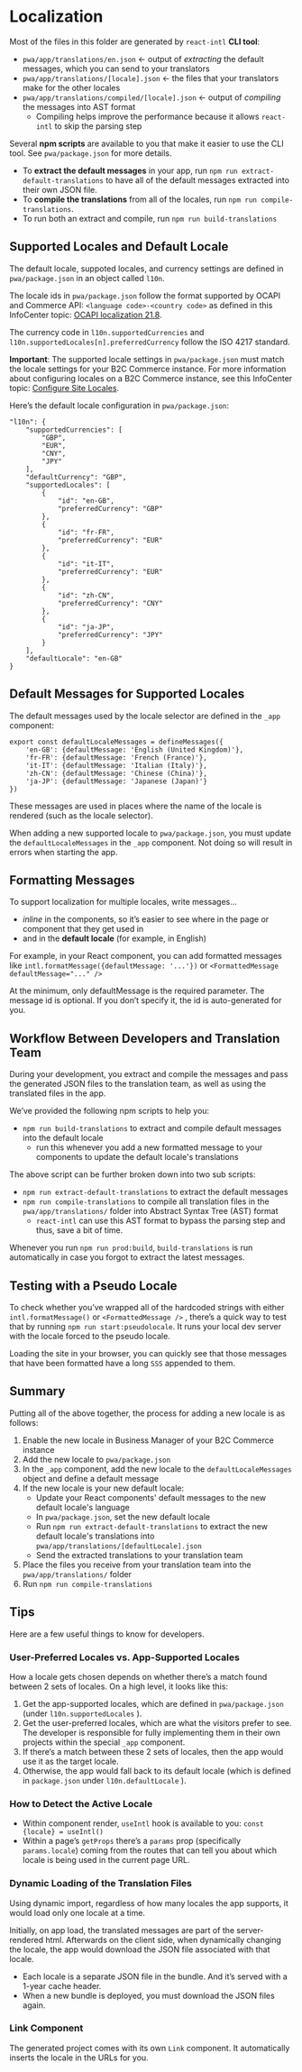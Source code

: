 # Localization

Most of the files in this folder are generated by `react-intl` **CLI tool**:

-   `pwa/app/translations/en.json` <- output of _extracting_ the default messages, which you can send to your translators
-   `pwa/app/translations/[locale].json` <- the files that your translators make for the other locales
-   `pwa/app/translations/compiled/[locale].json` <- output of _compiling_ the messages into AST format
    -   Compiling helps improve the performance because it allows `react-intl` to skip the parsing step

Several **npm scripts** are available to you that make it easier to use the CLI tool. See `pwa/package.json` for more details.

-   To **extract the default messages** in your app, run `npm run extract-default-translations` to have all of the default messages extracted into their own JSON file.
-   To **compile the translations** from all of the locales, run `npm run compile-translations`.
-   To run both an extract and compile, run `npm run build-translations`

## Supported Locales and Default Locale

The default locale, suppoted locales, and currency settings are defined in `pwa/package.json` in an object called `l10n`.

The locale ids in `pwa/package.json` follow the format supported by OCAPI and Commerce API: `<language code>-<country code>` as defined in this InfoCenter topic: [OCAPI localization 21.8](https://documentation.b2c.commercecloud.salesforce.com/DOC1/topic/com.demandware.dochelp/OCAPI/current/usage/Localization.html).

The currency code in `l10n.supportedCurrencies` and `l10n.supportedLocales[n].preferredCurrency` follow the ISO 4217 standard.

**Important**: The supported locale settings in `pwa/package.json` must match the locale settings for your B2C Commerce instance. For more information about configuring locales on a B2C Commerce instance, see this InfoCenter topic: [Configure Site Locales](https://documentation.b2c.commercecloud.salesforce.com/DOC2/topic/com.demandware.dochelp/content/b2c_commerce/topics/admin/b2c_configuring_site_locales.html).

Here’s the default locale configuration in `pwa/package.json`:

```
"l10n": {
    "supportedCurrencies": [
        "GBP",
        "EUR",
        "CNY",
        "JPY"
    ],
    "defaultCurrency": "GBP",
    "supportedLocales": [
        {
            "id": "en-GB",
            "preferredCurrency": "GBP"
        },
        {
            "id": "fr-FR",
            "preferredCurrency": "EUR"
        },
        {
            "id": "it-IT",
            "preferredCurrency": "EUR"
        },
        {
            "id": "zh-CN",
            "preferredCurrency": "CNY"
        },
        {
            "id": "ja-JP",
            "preferredCurrency": "JPY"
        }
    ],
    "defaultLocale": "en-GB"
}
```

## Default Messages for Supported Locales

The default messages used by the locale selector are defined in the `_app` component:

```
export const defaultLocaleMessages = defineMessages({
    'en-GB': {defaultMessage: 'English (United Kingdom)'},
    'fr-FR': {defaultMessage: 'French (France)'},
    'it-IT': {defaultMessage: 'Italian (Italy)'},
    'zh-CN': {defaultMessage: 'Chinese (China)'},
    'ja-JP': {defaultMessage: 'Japanese (Japan)'}
})
```

These messages are used in places where the name of the locale is rendered (such as the locale selector).

When adding a new supported locale to `pwa/package.json`, you must update the `defaultLocaleMessages` in the `_app` component. Not doing so will result in errors when starting the app.

## Formatting Messages

To support localization for multiple locales, write messages...

-   _inline_ in the components, so it’s easier to see where in the page or component that they get used in
-   and in the **default locale** (for example, in English)

For example, in your React component, you can add formatted messages like `intl.formatMessage({defaultMessage: '...'})` or `<FormattedMessage defaultMessage="..." />`

At the minimum, only defaultMessage is the required parameter. The message id is optional. If you don’t specify it, the id is auto-generated for you.

## Workflow Between Developers and Translation Team

During your development, you extract and compile the messages and pass the generated JSON files to the translation team, as well as using the translated files in the app.

We’ve provided the following npm scripts to help you:

-   `npm run build-translations` to extract and compile default messages into the default locale
    -   run this whenever you add a new formatted message to your components to update the default locale's translations

The above script can be further broken down into two sub scripts:

-   `npm run extract-default-translations` to extract the default messages
-   `npm run compile-translations` to compile all translation files in the `pwa/app/translations/` folder into Abstract Syntax Tree (AST) format
    -   `react-intl` can use this AST format to bypass the parsing step and thus, save a bit of time.

Whenever you run `npm run prod:build`, `build-translations` is run automatically in case you forgot to extract the latest messages.

## Testing with a Pseudo Locale

To check whether you’ve wrapped all of the hardcoded strings with either `intl.formatMessage()` or `<FormattedMessage />` , there’s a quick way to test that by running `npm run start:pseudolocale`. It runs your local dev server with the locale forced to the pseudo locale.

Loading the site in your browser, you can quickly see that those messages that have been formatted have a long `SSS` appended to them.

## Summary

Putting all of the above together, the process for adding a new locale is as follows:

1. Enable the new locale in Business Manager of your B2C Commerce instance
2. Add the new locale to `pwa/package.json`
3. In the `_app` component, add the new locale to the `defaultLocaleMessages` object and define a default message
4. If the new locale is your new default locale:
    - Update your React components' default messages to the new default locale's language
    - In `pwa/package.json`, set the new default locale
    - Run `npm run extract-default-translations` to extract the new default locale's translations into `pwa/app/translations/[defaultLocale].json`
    - Send the extracted translations to your translation team
5. Place the files you receive from your translation team into the `pwa/app/translations/` folder
6. Run `npm run compile-translations`

## Tips

Here are a few useful things to know for developers.

### User-Preferred Locales vs. App-Supported Locales

How a locale gets chosen depends on whether there’s a match found between 2 sets of locales. On a high level, it looks like this:

1. Get the app-supported locales, which are defined in `pwa/package.json` (under `l10n.supportedLocales` ).
2. Get the user-preferred locales, which are what the visitors prefer to see. The developer is responsible for fully implementing them in their own projects within the special `_app` component.
3. If there’s a match between these 2 sets of locales, then the app would use it as the target locale.
4. Otherwise, the app would fall back to its default locale (which is defined in `package.json` under `l10n.defaultLocale` ).

### How to Detect the Active Locale

-   Within component render, `useIntl` hook is available to you: `const {locale} = useIntl()`
-   Within a page’s `getProps` there’s a `params` prop (specifically `params.locale`) coming from the routes that can tell you about which locale is being used in the current page URL.

### Dynamic Loading of the Translation Files

Using dynamic import, regardless of how many locales the app supports, it would load only one locale at a time.

Initially, on app load, the translated messages are part of the server-rendered html. Afterwards on the client side, when dynamically changing the locale, the app would download the JSON file associated with that locale.

-   Each locale is a separate JSON file in the bundle. And it’s served with a 1-year cache header.
-   When a new bundle is deployed, you must download the JSON files again.

### Link Component

The generated project comes with its own `Link` component. It automatically inserts the locale in the URLs for you.
